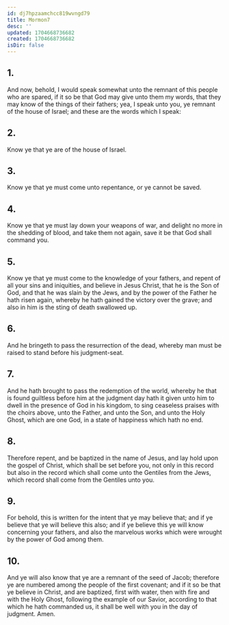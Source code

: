 ```yaml
---
id: dj7hpzaamchcc819wvngd79
title: Mormon7
desc: ''
updated: 1704668736682
created: 1704668736682
isDir: false
---
```

## 1.
And now, behold, I would speak somewhat unto the remnant of this people who are spared, if it so be that God may give unto them my words, that they may know of the things of their fathers; yea, I speak unto you, ye remnant of the house of Israel; and these are the words which I speak:
## 2.
Know ye that ye are of the house of Israel.
## 3.
Know ye that ye must come unto repentance, or ye cannot be saved.
## 4.
Know ye that ye must lay down your weapons of war, and delight no more in the shedding of blood, and take them not again, save it be that God shall command you.
## 5.
Know ye that ye must come to the knowledge of your fathers, and repent of all your sins and iniquities, and believe in Jesus Christ, that he is the Son of God, and that he was slain by the Jews, and by the power of the Father he hath risen again, whereby he hath gained the victory over the grave; and also in him is the sting of death swallowed up.
## 6.
And he bringeth to pass the resurrection of the dead, whereby man must be raised to stand before his judgment-seat.
## 7.
And he hath brought to pass the redemption of the world, whereby he that is found guiltless before him at the judgment day hath it given unto him to dwell in the presence of God in his kingdom, to sing ceaseless praises with the choirs above, unto the Father, and unto the Son, and unto the Holy Ghost, which are one God, in a state of happiness which hath no end.
## 8.
Therefore repent, and be baptized in the name of Jesus, and lay hold upon the gospel of Christ, which shall be set before you, not only in this record but also in the record which shall come unto the Gentiles from the Jews, which record shall come from the Gentiles unto you.
## 9.
For behold, this is written for the intent that ye may believe that; and if ye believe that ye will believe this also; and if ye believe this ye will know concerning your fathers, and also the marvelous works which were wrought by the power of God among them.
## 10.
And ye will also know that ye are a remnant of the seed of Jacob; therefore ye are numbered among the people of the first covenant; and if it so be that ye believe in Christ, and are baptized, first with water, then with fire and with the Holy Ghost, following the example of our Savior, according to that which he hath commanded us, it shall be well with you in the day of judgment. Amen.
